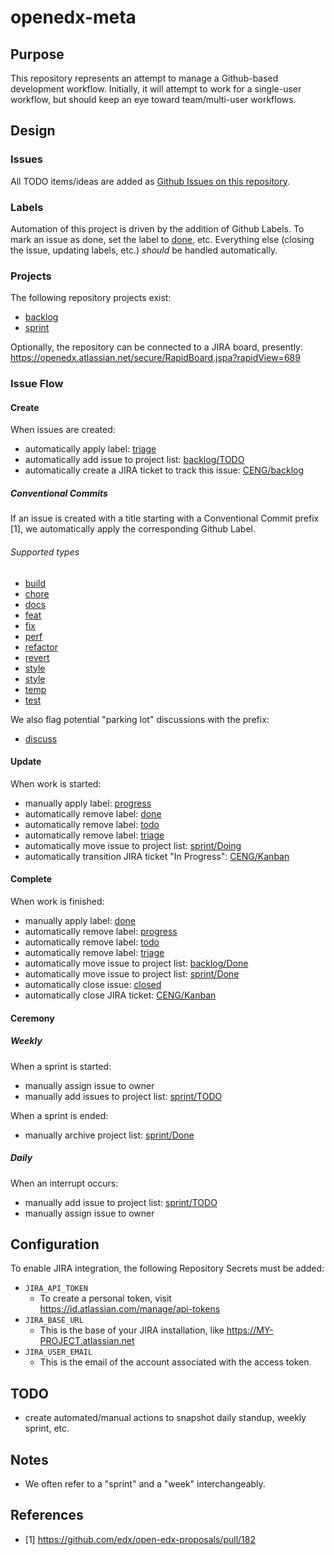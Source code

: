# openedx-meta

## Purpose

This repository represents an attempt to manage a Github-based
development workflow. Initially, it will attempt to work for a
single-user workflow, but should keep an eye toward team/multi-user
workflows.

## Design

### Issues

All TODO items/ideas are added as [Github Issues on this
repository](https://github.com/stvstnfrd/openedx-meta/issues).

### Labels

Automation of this project is driven by the addition of Github Labels.
To mark an issue as done, set the label to [done](https://github.com/stvstnfrd/openedx-meta/issues?q=is%3Aclosed+is%3Aissue+label%3Adone),
etc. Everything else (closing the issue, updating labels, etc.)
_should_ be handled automatically.

### Projects

The following repository projects exist:
- [backlog](https://github.com/stvstnfrd/openedx-meta/projects/1)
- [sprint](https://github.com/stvstnfrd/openedx-meta/projects/2)

Optionally, the repository can be connected to a JIRA board, presently:
https://openedx.atlassian.net/secure/RapidBoard.jspa?rapidView=689

### Issue Flow

#### Create

When issues are created:
- automatically apply label: [triage](https://github.com/stvstnfrd/openedx-meta/issues?q=is%3Aopen+is%3Aissue+label%3Atriage)
- automatically add issue to project list: [backlog/TODO](https://github.com/stvstnfrd/openedx-meta/projects/1#column-14061503)
- automatically create a JIRA ticket to track this issue:
  [CENG/backlog](https://openedx.atlassian.net/secure/RapidBoard.jspa?rapidView=689&projectKey=CENG&view=planning&issueLimit=100)

##### Conventional Commits

If an issue is created with a title starting with a Conventional Commit prefix [1],
we automatically apply the corresponding Github Label.

###### Supported types

- [build](https://github.com/stvstnfrd/openedx-meta/issues?q=is%3Aopen+is%3Aissue+label%3Abuild)
- [chore](https://github.com/stvstnfrd/openedx-meta/issues?q=is%3Aopen+is%3Aissue+label%3Achore)
- [docs](https://github.com/stvstnfrd/openedx-meta/issues?q=is%3Aopen+is%3Aissue+label%3Adocs)
- [feat](https://github.com/stvstnfrd/openedx-meta/issues?q=is%3Aopen+is%3Aissue+label%3Afeat)
- [fix](https://github.com/stvstnfrd/openedx-meta/issues?q=is%3Aopen+is%3Aissue+label%3Afix)
- [perf](https://github.com/stvstnfrd/openedx-meta/issues?q=is%3Aopen+is%3Aissue+label%3Aperf)
- [refactor](https://github.com/stvstnfrd/openedx-meta/issues?q=is%3Aopen+is%3Aissue+label%3Arefactor)
- [revert](https://github.com/stvstnfrd/openedx-meta/issues?q=is%3Aopen+is%3Aissue+label%3Arevert)
- [style](https://github.com/stvstnfrd/openedx-meta/issues?q=is%3Aopen+is%3Aissue+label%3Astyle)
- [style](https://github.com/stvstnfrd/openedx-meta/issues?q=is%3Aopen+is%3Aissue+label%3Astyle)
- [temp](https://github.com/stvstnfrd/openedx-meta/issues?q=is%3Aopen+is%3Aissue+label%3Atemp)
- [test](https://github.com/stvstnfrd/openedx-meta/issues?q=is%3Aopen+is%3Aissue+label%3Atest)

We also flag potential "parking lot" discussions with the prefix:

- [discuss](https://github.com/stvstnfrd/openedx-meta/issues?q=is%3Aopen+is%3Aissue+label%3Adiscuss)

#### Update

When work is started:
- manually apply label: [progress](https://github.com/stvstnfrd/openedx-meta/issues?q=is%3Aopen+is%3Aissue+label%3Aprogress)
- automatically remove label: [done](https://github.com/stvstnfrd/openedx-meta/issues?q=is%3Aclosed+is%3Aissue+label%3Adone)
- automatically remove label: [todo](https://github.com/stvstnfrd/openedx-meta/issues?q=is%3Aopen+is%3Aissue+label%3Atodo)
- automatically remove label: [triage](https://github.com/stvstnfrd/openedx-meta/issues?q=is%3Aopen+is%3Aissue+label%3Atriage)
- automatically move issue to project list: [sprint/Doing](https://github.com/stvstnfrd/openedx-meta/projects/2#column-14068701)
- automatically transition JIRA ticket "In Progress": [CENG/Kanban](https://openedx.atlassian.net/secure/RapidBoard.jspa?rapidView=689&projectKey=CENG)

#### Complete

When work is finished:
- manually apply label: [done](https://github.com/stvstnfrd/openedx-meta/issues?q=is%3Aclosed+is%3Aissue+label%3Adone)
- automatically remove label: [progress](https://github.com/stvstnfrd/openedx-meta/issues?q=is%3Aopen+is%3Aissue+label%3Aprogress)
- automatically remove label: [todo](https://github.com/stvstnfrd/openedx-meta/issues?q=is%3Aopen+is%3Aissue+label%3Atodo)
- automatically remove label: [triage](https://github.com/stvstnfrd/openedx-meta/issues?q=is%3Aopen+is%3Aissue+label%3Atriage)
- automatically move issue to project list: [backlog/Done](https://github.com/stvstnfrd/openedx-meta/projects/1#column-14061510)
- automatically move issue to project list: [sprint/Done](https://github.com/stvstnfrd/openedx-meta/projects/2#column-14068709)
- automatically close issue:
  [closed](https://github.com/stvstnfrd/openedx-meta/issues?q=is%3Aissue+is%3Aclosed)
- automatically close JIRA ticket:
  [CENG/Kanban](https://openedx.atlassian.net/secure/RapidBoard.jspa?rapidView=689&projectKey=CENG)

#### Ceremony

##### Weekly

When a sprint is started:
- manually assign issue to owner
- manually add issues to project list: [sprint/TODO](https://github.com/stvstnfrd/openedx-meta/projects/2#column-14068697)

When a sprint is ended:
- manually archive project list: [sprint/Done](https://github.com/stvstnfrd/openedx-meta/projects/2#column-14068709)

##### Daily

When an interrupt occurs:
- manually add issue to project list: [sprint/TODO](https://github.com/stvstnfrd/openedx-meta/projects/2#column-14068697)
- manually assign issue to owner

## Configuration

To enable JIRA integration, the following Repository Secrets must be added:

- `JIRA_API_TOKEN`
  - To create a personal token, visit
    https://id.atlassian.com/manage/api-tokens
- `JIRA_BASE_URL`
  - This is the base of your JIRA installation, like
    https://MY-PROJECT.atlassian.net
- `JIRA_USER_EMAIL`
  - This is the email of the account associated with the access token.

## TODO

- create automated/manual actions to snapshot daily standup, weekly sprint, etc.

## Notes

- We often refer to a "sprint" and a "week" interchangeably.

## References
- [1] https://github.com/edx/open-edx-proposals/pull/182
